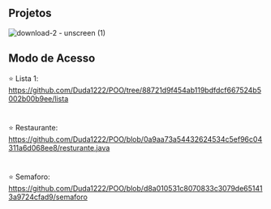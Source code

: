 ## Projetos 
![download-2 - unscreen (1)](https://github.com/Duda1222/POO/assets/145066917/203f172e-07d2-4908-a1ce-ed0b0e152ec9)

## Modo de Acesso 
⭐ Lista 1:
https://github.com/Duda1222/POO/tree/88721d9f454ab119bdfdcf667524b5002b00b9ee/lista
#
⭐ Restaurante:
https://github.com/Duda1222/POO/blob/0a9aa73a54432624534c5ef96c04311a6d068ee8/resturante.java
 # 
⭐ Semaforo:
https://github.com/Duda1222/POO/blob/d8a010531c8070833c3079de651413a9724cfad9/semaforo
